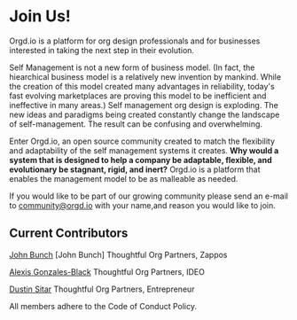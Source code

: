 <!-- TITLE: Community Member Page -->


# Join Us!

Orgd<i></i>.io is a platform for org design professionals and for businesses interested in taking the next step in their evolution. 

Self Management is not a new form of business model. (In fact, the hiearchical business model is a relatively new invention by mankind. While the creation of this model created many advantages in reliability, today's fast evolving marketplaces are proving this model to be inefficient and ineffective in many areas.)  Self management org design is exploding. The new ideas and paradigms being created constantly change the landscape of self-management. The result can be confusing and overwhelming.

Enter Orgd<i></i>.io, an open source community created to match the flexibility and adaptability of the self management systems it creates. **Why would a system that is designed to help a company be adaptable, flexible, and evolutionary be stagnant, rigid, and inert?** Orgd<i></i>.io is a platform that enables the management model to be as malleable as needed.

If you would like to be part of our growing community please send an e-mail to community@orgd.io with your name,and reason you would like to join.

## Current Contributors

[John Bunch](http://orgd.io/community-member-page/john-bunch)
[John Bunch] 
Thoughtful Org Partners, Zappos

[Alexis Gonzales-Black](http://orgd.io/community-member-page/AlexisGonzalesBlack)
Thoughtful Org Partners, IDEO

[Dustin Sitar](http://orgd.io/community-member-page/Dustin-Sitar)
Thoughtful Org Partners, Entrepreneur


All members adhere to the Code of Conduct Policy.